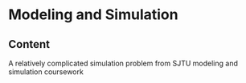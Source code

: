 # Modeling and Simulation

## Content

A relatively complicated simulation problem from SJTU modeling and simulation coursework
